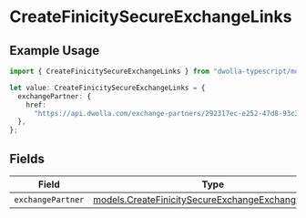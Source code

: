 # CreateFinicitySecureExchangeLinks

## Example Usage

```typescript
import { CreateFinicitySecureExchangeLinks } from "dwolla-typescript/models";

let value: CreateFinicitySecureExchangeLinks = {
  exchangePartner: {
    href:
      "https://api.dwolla.com/exchange-partners/292317ec-e252-47d8-93c3-2d128e037aa4",
  },
};
```

## Fields

| Field                                                                                                          | Type                                                                                                           | Required                                                                                                       | Description                                                                                                    |
| -------------------------------------------------------------------------------------------------------------- | -------------------------------------------------------------------------------------------------------------- | -------------------------------------------------------------------------------------------------------------- | -------------------------------------------------------------------------------------------------------------- |
| `exchangePartner`                                                                                              | [models.CreateFinicitySecureExchangeExchangePartner](../models/createfinicitysecureexchangeexchangepartner.md) | :heavy_minus_sign:                                                                                             | N/A                                                                                                            |
